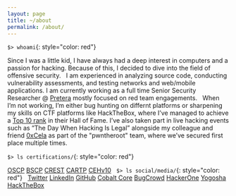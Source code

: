 ```yaml
---
layout: page
title: ~/about
permalink: /about/
---
```


`$> whoami`{: style="color: red"}
&nbsp;

Since I was a little kid, I have always had a deep interest in computers and a passion for hacking. Because of this, I decided to dive into the field of offensive security.
&nbsp;
I am experienced in analyzing source code, conducting vulnerability assessments, and testing networks and web/mobile applications. I am currently working as a full time Senior Security Researcher @ [Pretera](https://pretera.com/) mostly focused on red team engagements.
&nbsp;
When I’m not working, I’m either bug hunting on differnt platforms or sharpening my skills on CTF platforms like HackTheBox, where I’ve managed to achieve a [Top 10 rank](https://www.hackthebox.com/achievement/badge/19869/2) in their Hall of Fame. I’ve also taken part in live hacking events such as “The Day When Hacking Is Legal” alongside my colleague and friend [0xCela](https://www.linkedin.com/in/clirimemini) as part of the "pwntheroot" team, where we’ve secured first place multiple times.
&nbsp;

`$> ls certifications/`{: style="color: red"}
&nbsp;

[OSCP](https://www.credential.net/24b5cdee-cd23-44d8-9f22-a01526ae3320#gs.vv0uhs)
[BSCP](https://portswigger.net/web-security/e/c/888362b042e4f7a2)
[CREST](https://www.crest-approved.org/skills-certifications-careers/verify-a-certificate/)
[CARTP](https://www.credential.net/b8ed4759-9ab1-4e23-adf2-80e35ab03362)
[CEHv10](https://bit.ly/2H5VsVd)
&nbsp;
`$> ls social/media/`{: style="color: red"}
&nbsp;
[Twitter](https://twitter.com/arbennsh)
[LinkedIn](https://linkedin.com/in/arbensshala)
[GitHub](https://github.com/spenkk)
[Cobalt Core](https://app.cobalt.io/ashala)
[BugCrowd](https://bugcrowd.com/arbenn)
[HackerOne](https://hackerone.com/arbenn)
[Yogosha](https://app.yogosha.com/r/arbenn)
[HackTheBox](https://app.hackthebox.eu/profile/19869)
